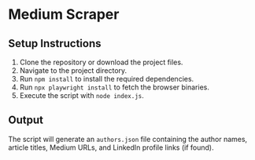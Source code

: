 # Medium Scraper

## Setup Instructions

1. Clone the repository or download the project files.
2. Navigate to the project directory.
3. Run `npm install` to install the required dependencies.
4. Run `npx playwright install` to fetch the browser binaries.
5. Execute the script with `node index.js`.

## Output

The script will generate an `authors.json` file containing the author names, article titles, Medium URLs, and LinkedIn profile links (if found).

